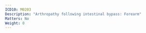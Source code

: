 ```yaml
---
ICD10: M0203
Description: "Arthropathy following intestinal bypass: Forearm"
Matters: No
Weight: 0
---
```

